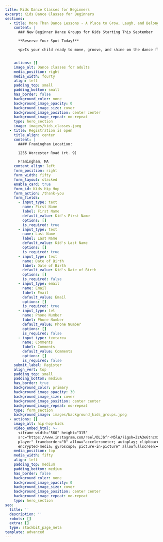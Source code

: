 ```yaml
---
title: Kids Dance Classes for Beginners
excerpt: Kids Dance Classes for Beginners
sections:
  - title: More Than Dance Lessons - A Place to Grow, Laugh, and Belong
    content: |
      ### New Beginner Dance Groups for Kids Starting This September

      **Reserve Your Spot Today!**

      <p>Is your child ready to move, groove, and shine on the dance floor?</p> <p>At Ilta Dance Studio, we are opening new Beginner Group Classes for Kids this September – and now is the perfect time to reserve your spot!</p> <p>We are currently gathering interest and will shape our class schedule based on the ages and availability of our new dancers.</p> <p>Simply let us know your preferred day of the week, and we will reach out with options once the groups are formed. </p><p>Limited spots available – secure your child’s place today!</p>


    actions: []
    image_alt: Dance classes for adults
    media_position: right
    media_width: fourty
    align: left
    padding_top: small
    padding_bottom: small
    has_border: false
    background_color: none
    background_image_opacity: 0
    background_image_size: cover
    background_image_position: center center
    background_image_repeat: no-repeat
    type: hero_section
    image: images/kids_classes.jpeg
  - title: Registration is open
    title_align: center
    content: |
      #### Framingham Location:

      1255 Worcester Road (rt. 9)

      Framingham, MA
    content_align: left
    form_position: right
    form_width: fifty
    form_layout: stacked
    enable_card: true
    form_id: Kids Hip Hop
    form_action: /thank-you
    form_fields:
      - input_type: text
        name: First Name
        label: First Name
        default_value: Kid's First Name
        options: []
        is_required: true
      - input_type: text
        name: Last Name
        label: Last Name
        default_value: Kid's Last Name
        options: []
        is_required: true
      - input_type: text
        name: Date of Birth
        label: Date of Birth
        default_value: Kid's Date of Birth
        options: []
        is_required: false
      - input_type: email
        name: Email
        label: Email
        default_value: Email
        options: []
        is_required: true
      - input_type: tel
        name: Phone Number
        label: Phone Number
        default_value: Phone Number
        options: []
        is_required: false
      - input_type: textarea
        name: Comments
        label: Comments
        default_value: Comments
        options: []
        is_required: false
    submit_label: Register
    align_vert: top
    padding_top: small
    padding_bottom: medium
    has_border: true
    background_color: primary
    background_image_opacity: 30
    background_image_size: cover
    background_image_position: center center
    background_image_repeat: no-repeat
    type: form_section
    background_image: images/background_kids_groups.jpeg
  - actions: []
    image_alt: hip-hop-kids
    video_embed_html: >-
      <iframe width="560" height="315"
      src="https://www.instagram.com/reel/DLJbfr-M5lW/?igsh=ZzA3eGtncmxja2h6" title="Kids Jive
      player" frameborder="0" allow="accelerometer; autoplay; clipboard-write;
      encrypted-media; gyroscope; picture-in-picture" allowfullscreen></iframe>
    media_position: top
    media_width: fifty
    align: left
    padding_top: medium
    padding_bottom: medium
    has_border: false
    background_color: none
    background_image_opacity: 0
    background_image_size: cover
    background_image_position: center center
    background_image_repeat: no-repeat
    type: hero_section
seo:
  title: ''
  description: ''
  robots: []
  extra: []
  type: stackbit_page_meta
template: advanced
---
```

